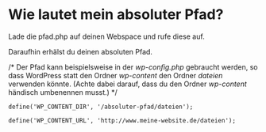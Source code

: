 # Wie lautet mein absoluter Pfad?

Lade die pfad.php auf deinen Webspace und rufe diese auf. 

Daraufhin erhälst du deinen absoluten Pfad.

/* Der Pfad kann beispielsweise in der _wp-config.php_ gebraucht werden, so dass WordPress statt den Ordner _wp-content_ den Ordner _dateien_ verwenden könnte. (Achte dabei darauf, dass du den Ordner _wp-content_ händisch umbenennen musst.) */

`define('WP_CONTENT_DIR', '/absoluter-pfad/dateien');`

`define('WP_CONTENT_URL', 'http://www.meine-website.de/dateien');`
